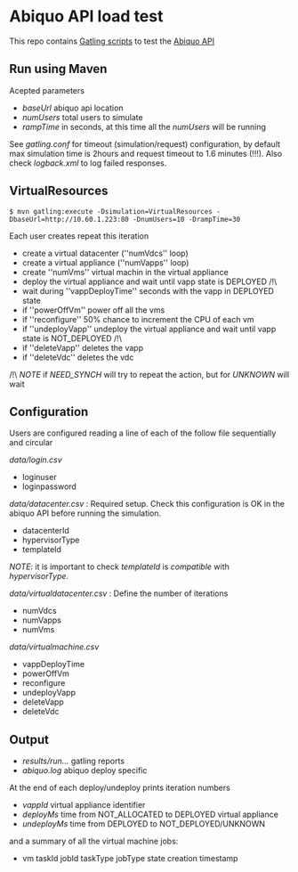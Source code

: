 Abiquo API load test
====================

This repo contains [Gatling scripts](https://github.com/excilys/gatling) to test the [Abiquo API](http://community.abiquo.com/display/ABI22/API+Reference)

Run using Maven
------------------

Acepted parameters

* *baseUrl* abiquo api location
* *numUsers* total users to simulate
* *rampTime* in seconds, at this time all the _numUsers_ will be running

See _gatling.conf_ for timeout (simulation/request) configuration, by default max simulation time is 2hours and request timeout to 1.6 minutes (!!!). Also check _logback.xml_ to log failed responses.

VirtualResources
----------------
````
$ mvn gatling:execute -Dsimulation=VirtualResources -DbaseUrl=http://10.60.1.223:80 -DnumUsers=10 -DrampTime=30
````

Each user creates repeat this iteration
* create a virtual datacenter (''numVdcs'' loop)
* create a virtual appliance (''numVapps'' loop)
* create ''numVms'' virtual machin in the virtual appliance
* deploy the virtual appliance and wait until vapp state is DEPLOYED /!\
* wait during ''vappDeployTime'' seconds with the vapp in DEPLOYED state
* if ''powerOffVm'' power off all the vms
* if ''reconfigure'' 50% chance to increment the CPU of each vm
* if ''undeployVapp'' undeploy the virtual appliance and wait until vapp state is NOT_DEPLOYED /!\
* if ''deleteVapp'' deletes the vapp
* if ''deleteVdc'' deletes the vdc

/!\ *NOTE* if _NEED_SYNCH_ will try to repeat the action, but for _UNKNOWN_ will wait


Configuration
-------------
Users are configured reading a line of each of the follow file sequentially and circular

*data/login.csv*
* loginuser
* loginpassword

*data/datacenter.csv* : Required setup. Check this configuration is OK in the abiquo API before running the simulation.
* datacenterId
* hypervisorType
* templateId
 
*NOTE*: it is important to check _templateId_ is *compatible* with _hypervisorType_.

*data/virtualdatacenter.csv* : Define the number of iterations
* numVdcs
* numVapps
* numVms

*data/virtualmachine.csv*
* vappDeployTime
* powerOffVm
* reconfigure
* undeployVapp
* deleteVapp
* deleteVdc

Output
------
* _results/run..._ gatling reports
* _abiquo.log_ abiquo deploy specific

At the end of each deploy/undeploy prints iteration numbers

* *vappId* virtual appliance identifier
* *deployMs* time from NOT_ALLOCATED to DEPLOYED virtual appliance
* *undeployMs* time from DEPLOYED to NOT_DEPLOYED/UNKNOWN

and a summary of all the virtual machine jobs:
* vm taskId jobId taskType jobType state creation timestamp
